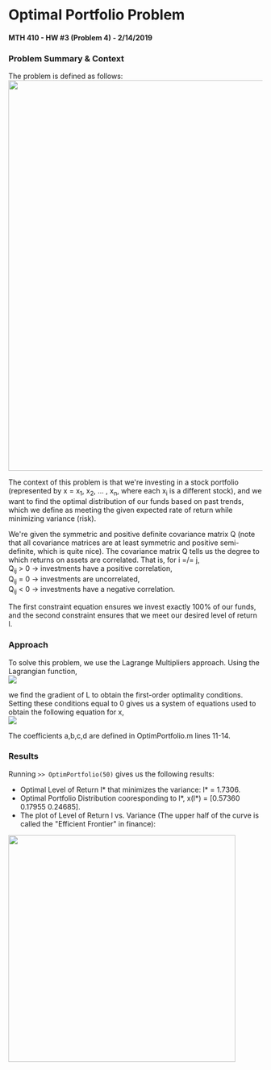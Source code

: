 # Optimal Portfolio Problem
#### MTH 410 - HW #3 (Problem 4) - 2/14/2019  
  
### Problem Summary & Context  
The problem is defined as follows:  
<img src="https://github.com/ZarekIM/PSU_Projects/blob/master/MTH_410_Optimization_2/HW_3/figures/Problem_3.PNG" width="775">  
  
The context of this problem is that we're investing in a stock portfolio (represented by x = 
x<sub>1</sub>, x<sub>2</sub>, ... , x<sub>n</sub>, where each x<sub>i</sub> is a different stock), 
and we want to find the optimal distribution of our funds based on past trends, which we define as meeting 
the given expected rate of return while minimizing variance (risk). 
  
We're given the symmetric and positive definite covariance matrix Q (note that all covariance matrices are at 
least symmetric and positive semi-definite, which is quite nice). The covariance matrix Q tells us the 
degree to which returns on assets are correlated. That is, for i =/= j,  
Q<sub>ij</sub> > 0 -> investments have a positive correlation,  
Q<sub>ij</sub> = 0 -> investments are uncorrelated,  
Q<sub>ij</sub> < 0 -> investments have a negative correlation.  
  
The first constraint equation ensures we invest exactly 100% of our funds, and the second constraint ensures 
that we meet our desired level of return l.  
  
### Approach  
To solve this problem, we use the Lagrange Multipliers approach. Using the Lagrangian function,  
<img src="https://github.com/ZarekIM/PSU_Projects/blob/master/MTH_410_Optimization_2/HW_3/figures/Lagrangian.PNG">
  
we find the gradient of L to obtain the first-order optimality conditions. Setting these conditions equal 
to 0 gives us a system of equations used to obtain the following equation for x,  
<img src="https://github.com/ZarekIM/PSU_Projects/blob/master/MTH_410_Optimization_2/HW_3/figures/equation_for_x.PNG">  

The coefficients a,b,c,d are defined in OptimPortfolio.m lines 11-14.  
  
### Results  
Running `>> OptimPortfolio(50)` gives us the following results:   
* Optimal Level of Return l* that minimizes the variance: l* = 1.7306.  
* Optimal Portfolio Distribution cooresponding to l*, x(l*) = [0.57360 0.17955 0.24685].  
* The plot of Level of Return l vs. Variance (The upper half of the curve is called the "Efficient Frontier" in finance):  
<img src="https://github.com/ZarekIM/PSU_Projects/blob/master/MTH_410_Optimization_2/HW_3/figures/hw3_fig_1.PNG" width="450"> 
